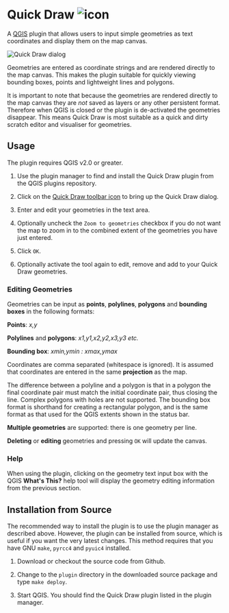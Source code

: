 # Quick Draw ![icon](https://raw.githubusercontent.com/geo-data/qgis-quick-draw/master/plugin/icon.png "The Quick Draw icon")

A [QGIS](http://www.qgis.org) plugin that allows users to input simple
geometries as text coordinates and display them on the map canvas.

![Quick Draw dialog](https://pbs.twimg.com/media/BoJwgBJCYAA_qKI.png:large "The Quick Draw dialog")

Geometries are entered as coordinate strings and are rendered directly to the
map canvas.  This makes the plugin suitable for quickly viewing bounding boxes,
points and lightweight lines and polygons.

It is important to note that because the geometries are rendered directly to
the map canvas they are *not* saved as layers or any other persistent format.
Therefore when QGIS is closed or the plugin is de-activated the geometries
disappear.  This means Quick Draw is most suitable as a quick and dirty scratch
editor and visualiser for geometries.

## Usage

The plugin requires QGIS v2.0 or greater.

1. Use the plugin manager to find and install the Quick Draw plugin from the
   QGIS plugins repository.

2. Click on the [Quick Draw toolbar icon](https://raw.githubusercontent.com/geo-data/qgis-quick-draw/master/plugin/icon.png "The Quick Draw icon") to bring up the Quick Draw dialog.

3. Enter and edit your geometries in the text area.

4. Optionally uncheck the `Zoom to geometries` checkbox if you do not want the
   map to zoom in to the combined extent of the geometries you have just
   entered.

5. Click `OK`.

6. Optionally activate the tool again to edit, remove and add to your Quick
   Draw geometries.

### Editing Geometries

Geometries can be input as **points**, **polylines**, **polygons** and
**bounding boxes** in the following formats:

**Points**: *x,y*

**Polylines** and **polygons**: *x1,y1,x2,y2,x3,y3 etc.*

**Bounding box**: *xmin,ymin : xmax,ymax*

Coordinates are comma separated (whitespace is ignored). It is assumed that
coordinates are entered in the same **projection** as the map.

The difference between a polyline and a polygon is that in a polygon the final
coordinate pair must match the initial coordinate pair, thus closing the
line. Complex polygons with holes are not supported. The bounding box format is
shorthand for creating a rectangular polygon, and is the same format as that
used for the QGIS extents shown in the status bar.

**Multiple geometries** are supported: there is one geometry per line.

**Deleting** or **editing** geometries and pressing `OK` will update the
  canvas.

### Help

When using the plugin, clicking on the geometry text input box with the QGIS
**What's This?** help tool will display the geometry editing information from
the previous section.

## Installation from Source

The recommended way to install the plugin is to use the plugin manager as described
above.  However, the plugin can be installed from source, which is useful if
you want the very latest changes.  This method requires that you have GNU
`make`, `pyrcc4` and `pyuic4` installed.

1. Download or checkout the source code from Github.

2. Change to the `plugin` directory in the downloaded source package and type
   `make deploy`.

3. Start QGIS.  You should find the Quick Draw plugin listed in the plugin
   manager.


